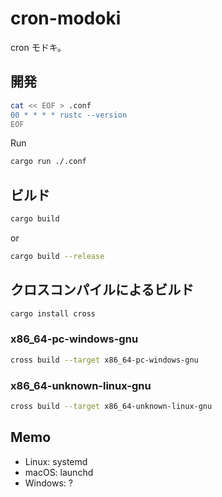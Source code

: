 # cron-modoki

cron モドキ。

## 開発

```sh
cat << EOF > .conf
00 * * * * rustc --version
EOF
```

Run

```sh
cargo run ./.conf
```

## ビルド

```sh
cargo build
```

or

```sh
cargo build --release
```

## クロスコンパイルによるビルド

```sh
cargo install cross
```

### x86_64-pc-windows-gnu

```sh
cross build --target x86_64-pc-windows-gnu
```

### x86_64-unknown-linux-gnu

```sh
cross build --target x86_64-unknown-linux-gnu
```

## Memo

- Linux: systemd
- macOS: launchd
- Windows: ?
